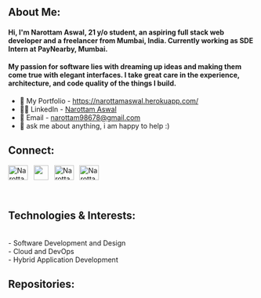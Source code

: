 # <h2 align="left">About Me:</h2>

#### Hi, I'm Narottam Aswal, 21 y/o student, an aspiring full stack web developer and a freelancer from Mumbai, India. Currently working as SDE Intern at PayNearby, Mumbai. 
#### My passion for software lies with dreaming up ideas and making them come true with elegant interfaces. I take great care in the experience, architecture, and code quality of the things I build.

- 🤠 My Portfolio - https://narottamaswal.herokuapp.com/
- 🙋‍♀️ LinkedIn - <a href="https://www.linkedin.com/in/narottam-aswal/">Narottam Aswal</a>
- 💼 Email - [narottam98678@gmail.com](mailto:narottam98678@gmail.com) 
- 💬 ask me about anything, i am happy to help :)

<h2 align="left">Connect:</h2>
<p align="left">
<a href="https://linkedin.com/in/narottam-aswal" target="blank"><img align="center" src="https://raw.githubusercontent.com/rahuldkjain/github-profile-readme-generator/master/src/images/icons/Social/linked-in-alt.svg" alt="NarottamAswal" height="30" width="40" /></a>&nbsp;&nbsp;
  <a href="https://www.hackerrank.com/narottam98678" target="blank"><img align="center" src="https://upload.wikimedia.org/wikipedia/commons/4/40/HackerRank_Icon-1000px.png" height="30" width="30" /></a>&nbsp;&nbsp;
  <a href="https://leetcode.com/narottam12/" target="blank"><img align="center" src="https://upload.wikimedia.org/wikipedia/commons/1/19/LeetCode_logo_black.png" alt="NarottamAswal" height="30" width="40" /></a>&nbsp;&nbsp;
  <a href="https://twitter.com/wolfstorm_01" target="blank"><img align="center" src="https://raw.githubusercontent.com/rahuldkjain/github-profile-readme-generator/master/src/images/icons/Social/twitter.svg" alt="NarottamAswal" height="30" width="40" /></a>
 
</p>
</br>
<h2 align="left">Technologies & Interests:</h2>
</br>
- Software Development and Design
</br>
- Cloud and DevOps
</br>
- Hybrid Application Development

<h2 align="left">Repositories:</h2>
